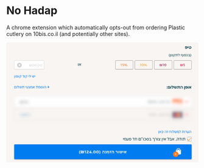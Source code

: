 # No Hadap

A chrome extension which automatically opts-out from ordering Plastic cutlery on 10bis.co.il (and potentially other sites).

<p align="center">
  <img src="./no-hadap.png">
</p>